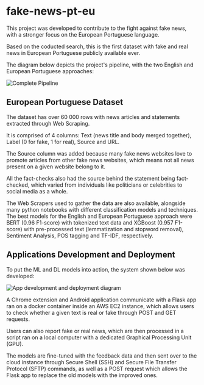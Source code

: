 # fake-news-pt-eu
This project was developed to contribute to the fight against fake news, with a stronger focus on the European Portuguese language.

Based on the coducted search, this is the first dataset with fake and real news in European Portuguese publicly available ever.

The diagram below depicts the project's pipeline, with the two English and European Portuguese approaches:

![Complete Pipeline](https://github.com/ro-afonso/fake-news-pt-eu/assets/93609933/4d48f6b2-0ecc-4fcd-a233-c2a9b585ce65)

## European Portuguese Dataset

The dataset has over 60 000 rows with news articles and statements extracted through Web Scraping.

It is comprised of 4 columns: Text (news title and body merged together), Label (0 for fake, 1 for real), Source and URL.

The Source column was added because many fake news websites love to promote articles from other fake news websites, which means not all news present on a given website belong to it.

All the fact-checks also had the source behind the statement being fact-checked, which varied from individuals like politicians or celebrities to social media as a whole.

The Web Scrapers used to gather the data are also available, alongside many python notebooks with different classification models and techniques. The best models for the English and European Portuguese approach were BERT (0.96 F1-score) with tokenized text data and XGBoost (0.957 F1-score) with pre-processed text (lemmatization and stopword removal), Sentiment Analysis, POS tagging and TF-IDF, respectively.

## Applications Development and Deployment

To put the ML and DL models into action, the system shown below was developed:

![App development and deployment diagram](https://github.com/ro-afonso/fake-news-pt-eu/assets/93609933/aade6d7c-3b5f-4cb9-95e6-d69dbea40f75)

A Chrome extension and Android application communicate with a Flask app ran on a docker container inside an AWS EC2 instance, which allows users to check whether a given text is real or fake through POST and GET requests.

Users can also report fake or real news, which are then processed in a script ran on a local computer with a dedicated Graphical Processing Unit (GPU).

The models are fine-tuned with the feedback data and then sent over to the cloud instance through Secure Shell (SSH) and Secure File Transfer Protocol (SFTP) commands, as well as a POST request which allows the Flask app to replace the old models with the improved ones.
